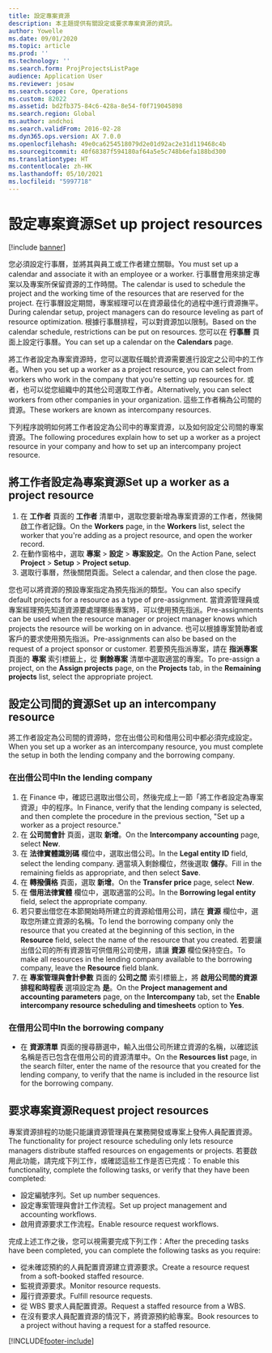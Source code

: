 ```yaml
---
title: 設定專案資源
description: 本主題提供有關設定或要求專案資源的資訊。
author: Yowelle
ms.date: 09/01/2020
ms.topic: article
ms.prod: ''
ms.technology: ''
ms.search.form: ProjProjectsListPage
audience: Application User
ms.reviewer: josaw
ms.search.scope: Core, Operations
ms.custom: 82022
ms.assetid: bd2fb375-84c6-428a-8e54-f0f719045898
ms.search.region: Global
ms.author: andchoi
ms.search.validFrom: 2016-02-28
ms.dyn365.ops.version: AX 7.0.0
ms.openlocfilehash: 49e0ca6254518079d2e01d92ac2e31d119468c4b
ms.sourcegitcommit: 40f68387f594180af64a5e5c748b6efa188bd300
ms.translationtype: HT
ms.contentlocale: zh-HK
ms.lasthandoff: 05/10/2021
ms.locfileid: "5997718"
---
```

# <a name="set-up-project-resources"></a><span data-ttu-id="7b672-103">設定專案資源</span><span class="sxs-lookup"><span data-stu-id="7b672-103">Set up project resources</span></span>

[!include [banner](../includes/banner.md)]

<span data-ttu-id="7b672-104">您必須設定行事曆，並將其與員工或工作者建立關聯。</span><span class="sxs-lookup"><span data-stu-id="7b672-104">You must set up a calendar and associate it with an employee or a worker.</span></span> <span data-ttu-id="7b672-105">行事曆會用來排定專案以及專案所保留資源的工作時間。</span><span class="sxs-lookup"><span data-stu-id="7b672-105">The calendar is used to schedule the project and the working time of the resources that are reserved for the project.</span></span> <span data-ttu-id="7b672-106">在行事曆設定期間，專案經理可以在資源最佳化的過程中進行資源撫平。</span><span class="sxs-lookup"><span data-stu-id="7b672-106">During calendar setup, project managers can do resource leveling as part of resource optimization.</span></span> <span data-ttu-id="7b672-107">根據行事曆排程，可以對資源加以限制。</span><span class="sxs-lookup"><span data-stu-id="7b672-107">Based on the calendar schedule, restrictions can be put on resources.</span></span> <span data-ttu-id="7b672-108">您可以在 **行事曆** 頁面上設定行事曆。</span><span class="sxs-lookup"><span data-stu-id="7b672-108">You can set up a calendar on the **Calendars** page.</span></span>

<span data-ttu-id="7b672-109">將工作者設定為專案資源時，您可以選取任職於資源需要進行設定之公司中的工作者。</span><span class="sxs-lookup"><span data-stu-id="7b672-109">When you set up a worker as a project resource, you can select from workers who work in the company that you're setting up resources for.</span></span> <span data-ttu-id="7b672-110">或者，也可以從您組織中的其他公司選取工作者。</span><span class="sxs-lookup"><span data-stu-id="7b672-110">Alternatively, you can select workers from other companies in your organization.</span></span> <span data-ttu-id="7b672-111">這些工作者稱為公司間的資源。</span><span class="sxs-lookup"><span data-stu-id="7b672-111">These workers are known as intercompany resources.</span></span>

<span data-ttu-id="7b672-112">下列程序說明如何將工作者設定為公司中的專案資源，以及如何設定公司間的專案資源。</span><span class="sxs-lookup"><span data-stu-id="7b672-112">The following procedures explain how to set up a worker as a project resource in your company and how to set up an intercompany project resource.</span></span>

## <a name="set-up-a-worker-as-a-project-resource"></a><span data-ttu-id="7b672-113">將工作者設定為專案資源</span><span class="sxs-lookup"><span data-stu-id="7b672-113">Set up a worker as a project resource</span></span>

1. <span data-ttu-id="7b672-114">在 **工作者** 頁面的 **工作者** 清單中，選取您要新增為專案資源的工作者，然後開啟工作者記錄。</span><span class="sxs-lookup"><span data-stu-id="7b672-114">On the **Workers** page, in the **Workers** list, select the worker that you're adding as a project resource, and open the worker record.</span></span>
2. <span data-ttu-id="7b672-115">在動作窗格中，選取 **專案** &gt; **設定** &gt; **專案設定**。</span><span class="sxs-lookup"><span data-stu-id="7b672-115">On the Action Pane, select **Project** &gt; **Setup** &gt; **Project setup**.</span></span>
3. <span data-ttu-id="7b672-116">選取行事曆，然後關閉頁面。</span><span class="sxs-lookup"><span data-stu-id="7b672-116">Select a calendar, and then close the page.</span></span>

<span data-ttu-id="7b672-117">您也可以將資源的預設專案指定為預先指派的類型。</span><span class="sxs-lookup"><span data-stu-id="7b672-117">You can also specify default projects for a resource as a type of pre-assignment.</span></span> <span data-ttu-id="7b672-118">當資源管理員或專案經理預先知道資源要處理哪些專案時，可以使用預先指派。</span><span class="sxs-lookup"><span data-stu-id="7b672-118">Pre-assignments can be used when the resource manager or project manager knows which projects the resource will be working on in advance.</span></span> <span data-ttu-id="7b672-119">也可以根據專案贊助者或客戶的要求使用預先指派。</span><span class="sxs-lookup"><span data-stu-id="7b672-119">Pre-assignments can also be based on the request of a project sponsor or customer.</span></span> <span data-ttu-id="7b672-120">若要預先指派專案，請在 **指派專案** 頁面的 **專案** 索引標籤上，從 **剩餘專案** 清單中選取適當的專案。</span><span class="sxs-lookup"><span data-stu-id="7b672-120">To pre-assign a project, on the **Assign projects** page, on the **Projects** tab, in the **Remaining projects** list, select the appropriate project.</span></span>

## <a name="set-up-an-intercompany-resource"></a><span data-ttu-id="7b672-121">設定公司間的資源</span><span class="sxs-lookup"><span data-stu-id="7b672-121">Set up an intercompany resource</span></span>

<span data-ttu-id="7b672-122">將工作者設定為公司間的資源時，您在出借公司和借用公司中都必須完成設定。</span><span class="sxs-lookup"><span data-stu-id="7b672-122">When you set up a worker as an intercompany resource, you must complete the setup in both the lending company and the borrowing company.</span></span>

### <a name="in-the-lending-company"></a><span data-ttu-id="7b672-123">在出借公司中</span><span class="sxs-lookup"><span data-stu-id="7b672-123">In the lending company</span></span>

1. <span data-ttu-id="7b672-124">在 Finance 中，確認已選取出借公司，然後完成上一節「將工作者設定為專案資源」中的程序。</span><span class="sxs-lookup"><span data-stu-id="7b672-124">In Finance, verify that the lending company is selected, and then complete the procedure in the previous section, "Set up a worker as a project resource."</span></span>
2. <span data-ttu-id="7b672-125">在 **公司間會計** 頁面，選取 **新增**。</span><span class="sxs-lookup"><span data-stu-id="7b672-125">On the **Intercompany accounting** page, select **New**.</span></span>
3. <span data-ttu-id="7b672-126">在 **法律實體識別碼** 欄位中，選取出借公司。</span><span class="sxs-lookup"><span data-stu-id="7b672-126">In the **Legal entity ID** field, select the lending company.</span></span> <span data-ttu-id="7b672-127">適當填入剩餘欄位，然後選取 **儲存**。</span><span class="sxs-lookup"><span data-stu-id="7b672-127">Fill in the remaining fields as appropriate, and then select **Save**.</span></span>
4. <span data-ttu-id="7b672-128">在 **轉撥價格** 頁面，選取 **新增**。</span><span class="sxs-lookup"><span data-stu-id="7b672-128">On the **Transfer price** page, select **New**.</span></span>
5. <span data-ttu-id="7b672-129">在 **借用法律實體** 欄位中，選取適當的公司。</span><span class="sxs-lookup"><span data-stu-id="7b672-129">In the **Borrowing legal entity** field, select the appropriate company.</span></span>
6. <span data-ttu-id="7b672-130">若只要出借您在本節開始時所建立的資源給借用公司，請在 **資源** 欄位中，選取您所建立資源的名稱。</span><span class="sxs-lookup"><span data-stu-id="7b672-130">To lend the borrowing company only the resource that you created at the beginning of this section, in the **Resource** field, select the name of the resource that you created.</span></span> <span data-ttu-id="7b672-131">若要讓出借公司的所有資源皆可供借用公司使用，請讓 **資源** 欄位保持空白。</span><span class="sxs-lookup"><span data-stu-id="7b672-131">To make all resources in the lending company available to the borrowing company, leave the **Resource** field blank.</span></span>
7. <span data-ttu-id="7b672-132">在 **專案管理與會計參數** 頁面的 **公司之間** 索引標籤上，將 **啟用公司間的資源排程和時程表** 選項設定為 **是**。</span><span class="sxs-lookup"><span data-stu-id="7b672-132">On the **Project management and accounting parameters** page, on the **Intercompany** tab, set the **Enable intercompany resource scheduling and timesheets** option to **Yes**.</span></span>

### <a name="in-the-borrowing-company"></a><span data-ttu-id="7b672-133">在借用公司中</span><span class="sxs-lookup"><span data-stu-id="7b672-133">In the borrowing company</span></span>

- <span data-ttu-id="7b672-134">在 **資源清單** 頁面的搜尋篩選中，輸入出借公司所建立資源的名稱，以確認該名稱是否已包含在借用公司的資源清單中。</span><span class="sxs-lookup"><span data-stu-id="7b672-134">On the **Resources list** page, in the search filter, enter the name of the resource that you created for the lending company, to verify that the name is included in the resource list for the borrowing company.</span></span>

## <a name="request-project-resources"></a><span data-ttu-id="7b672-135">要求專案資源</span><span class="sxs-lookup"><span data-stu-id="7b672-135">Request project resources</span></span>
<span data-ttu-id="7b672-136">專案資源排程的功能只能讓資源管理員在業務開發或專案上發佈人員配置資源。</span><span class="sxs-lookup"><span data-stu-id="7b672-136">The functionality for project resource scheduling only lets resource managers distribute staffed resources on engagements or projects.</span></span> <span data-ttu-id="7b672-137">若要啟用此功能，請完成下列工作，或確認這些工作是否已完成：</span><span class="sxs-lookup"><span data-stu-id="7b672-137">To enable this functionality, complete the following tasks, or verify that they have been completed:</span></span>

- <span data-ttu-id="7b672-138">設定編號序列。</span><span class="sxs-lookup"><span data-stu-id="7b672-138">Set up number sequences.</span></span>
- <span data-ttu-id="7b672-139">設定專案管理與會計工作流程。</span><span class="sxs-lookup"><span data-stu-id="7b672-139">Set up project management and accounting workflows.</span></span>
- <span data-ttu-id="7b672-140">啟用資源要求工作流程。</span><span class="sxs-lookup"><span data-stu-id="7b672-140">Enable resource request workflows.</span></span>

<span data-ttu-id="7b672-141">完成上述工作之後，您可以視需要完成下列工作：</span><span class="sxs-lookup"><span data-stu-id="7b672-141">After the preceding tasks have been completed, you can complete the following tasks as you require:</span></span>

- <span data-ttu-id="7b672-142">從未確認預約的人員配置資源建立資源要求。</span><span class="sxs-lookup"><span data-stu-id="7b672-142">Create a resource request from a soft-booked staffed resource.</span></span>
- <span data-ttu-id="7b672-143">監視資源要求。</span><span class="sxs-lookup"><span data-stu-id="7b672-143">Monitor resource requests.</span></span>
- <span data-ttu-id="7b672-144">履行資源要求。</span><span class="sxs-lookup"><span data-stu-id="7b672-144">Fulfill resource requests.</span></span>
- <span data-ttu-id="7b672-145">從 WBS 要求人員配置資源。</span><span class="sxs-lookup"><span data-stu-id="7b672-145">Request a staffed resource from a WBS.</span></span>
- <span data-ttu-id="7b672-146">在沒有要求人員配置資源的情況下，將資源預約給專案。</span><span class="sxs-lookup"><span data-stu-id="7b672-146">Book resources to a project without having a request for a staffed resource.</span></span>


[!INCLUDE[footer-include](../includes/footer-banner.md)]